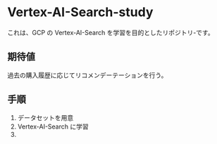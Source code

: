 # Vertex-AI-Search-study

これは、GCP の Vertex-AI-Search を学習を目的としたリポジトリ-です。

## 期待値

過去の購入履歴に応じてリコメンデーテーションを行う。

## 手順

1. データセットを用意
2. Vertex-AI-Search に学習
3.
